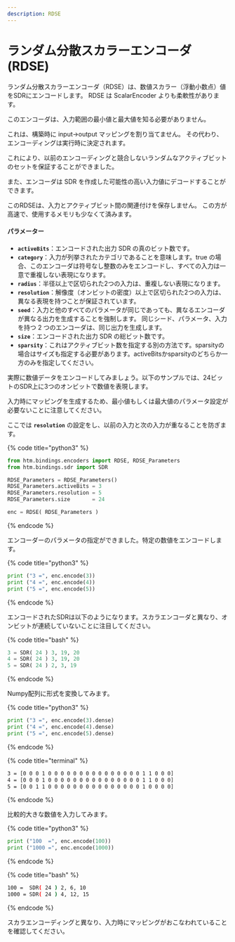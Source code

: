 ```yaml
---
description: RDSE
---
```


# ランダム分散スカラーエンコーダ \(RDSE\)

ランダム分散スカラーエンコーダ（RDSE）は、数値スカラー（浮動小数点）値をSDRにエンコードします。 RDSE は ScalarEncoder よりも柔軟性があります。

このエンコーダは、入力範囲の最小値と最大値を知る必要がありません。

これは、構築時に input-&gt;output マッピングを割り当てません。 その代わり、エンコーディングは実行時に決定されます。

これにより、以前のエンコーディングと競合しないランダムなアクティブビットのセットを保証することができました。

また、エンコーダは SDR を作成した可能性の高い入力値にデコードすることができます。

このRDSEは、入力とアクティブビット間の関連付けを保存しません。 この方が高速で、使用するメモリも少なくて済みます。

#### パラメーター

* **`activeBits`**：エンコードされた出力 SDR の真のビット数です。
* **`category`**：入力が列挙されたカテゴリであることを意味します。true の場合、このエンコーダは符号なし整数のみをエンコードし、すべての入力は一意で重複しない表現になります。
* **`radius`**：半径以上で区切られた2つの入力は、重複しない表現になります。
* **`resolution`**：解像度（オンビットの密度）以上で区切られた2つの入力は、異なる表現を持つことが保証されています。
* **`seed`**：入力と他のすべてのパラメータが同じであっても、異なるエンコーダが異なる出力を生成することを強制します。 同じシード、パラメータ、入力を持つ 2 つのエンコーダは、同じ出力を生成します。
* **`size`**：エンコードされた出力 SDR の総ビット数です。
* **`sparsity`**：これはアクティブビット数を指定する別の方法です。sparsityの場合はサイズも指定する必要があります。activeBitsかsparsityのどちらか一方のみを指定してください。

実際に数値データをエンコードしてみましょう。以下のサンプルでは、24ビットのSDR上に3つのオンビットで数値を表現します。

入力時にマッピングを生成するため、最小値もしくは最大値のパラメータ設定が必要ないことに注意してください。

ここでは **`resolution`** の設定をし、以前の入力と次の入力が重なることを防ぎます。

{% code title="python3" %}
```python
from htm.bindings.encoders import RDSE, RDSE_Parameters
from htm.bindings.sdr import SDR

RDSE_Parameters = RDSE_Parameters()
RDSE_Parameters.activeBits = 3
RDSE_Parameters.resolution = 5
RDSE_Parameters.size       = 24

enc = RDSE( RDSE_Parameters )
```
{% endcode %}

エンコーダーのパラメータの指定ができました。特定の数値をエンコードします。

{% code title="python3" %}
```python
print ("3 =", enc.encode(3))
print ("4 =", enc.encode(4))
print ("5 =", enc.encode(5))
```
{% endcode %}

エンコードされたSDRは以下のようになります。スカラエンコーダと異なり、オンビットが連続していないことに注目してください。

{% code title="bash" %}
```python
3 = SDR( 24 ) 3, 19, 20
4 = SDR( 24 ) 3, 19, 20
5 = SDR( 24 ) 2, 3, 19
```
{% endcode %}

Numpy配列に形式を変換してみます。

{% code title="python3" %}
```python
print ("3 =", enc.encode(3).dense)
print ("4 =", enc.encode(4).dense)
print ("5 =", enc.encode(5).dense)
```
{% endcode %}

{% code title="terminal" %}
```bash
3 = [0 0 0 1 0 0 0 0 0 0 0 0 0 0 0 0 0 0 0 1 1 0 0 0]
4 = [0 0 0 1 0 0 0 0 0 0 0 0 0 0 0 0 0 0 0 1 1 0 0 0]
5 = [0 0 1 1 0 0 0 0 0 0 0 0 0 0 0 0 0 0 0 1 0 0 0 0]
```
{% endcode %}

比較的大きな数値を入力してみます。

{% code title="python3" %}
```python
print ("100  =", enc.encode(100))
print ("1000 =", enc.encode(1000))
```
{% endcode %}

{% code title="bash" %}
```bash
100 =  SDR( 24 ) 2, 6, 10
1000 = SDR( 24 ) 4, 12, 15
```
{% endcode %}

スカラエンコーディングと異なり、入力時にマッピングがおこなわれていることを確認してください。

